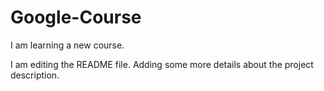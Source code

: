 # Google-Course
I am learning a new course.

I am editing the README file. Adding some more details about the project description.
